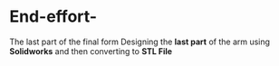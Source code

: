 # End-effort-
The last part of the final form 
Designing the **last part** of the arm using **Solidworks** and then converting to **STL File**
